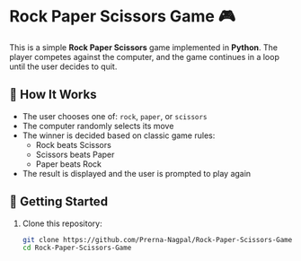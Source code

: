 # Rock Paper Scissors Game 🎮

This is a simple **Rock Paper Scissors** game implemented in **Python**. The player competes against the computer, and the game continues in a loop until the user decides to quit.

## 🧠 How It Works

- The user chooses one of: `rock`, `paper`, or `scissors`
- The computer randomly selects its move
- The winner is decided based on classic game rules:
  - Rock beats Scissors
  - Scissors beats Paper
  - Paper beats Rock
- The result is displayed and the user is prompted to play again

## 🚀 Getting Started

1. Clone this repository:
   ```bash
   git clone https://github.com/Prerna-Nagpal/Rock-Paper-Scissors-Game.git
   cd Rock-Paper-Scissors-Game
